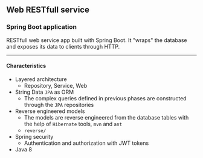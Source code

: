 ## Web RESTfull service
### Spring Boot application

RESTfull web service app built with Spring Boot. It "wraps" the database and exposes its data to clients through HTTP.

---
#### Characteristics
- Layered architecture
    - Repository, Service, Web
- String Data `JPA` as ORM
    - The complex queries defined in previous phases are constructed through the `JPA` repositories
- Reverse engineered models
    - The models are reverse engineered from the database tables with the help of `Hibernate` tools, `mvn` and `ant`
    - `reverse/`
- Spring security
    - Authentication and authorization with JWT tokens
- Java 8
